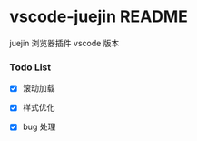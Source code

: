 # vscode-juejin README

juejin 浏览器插件 vscode 版本


### Todo List 

- [X] 滚动加载
- [X] 样式优化
- [X] bug 处理


